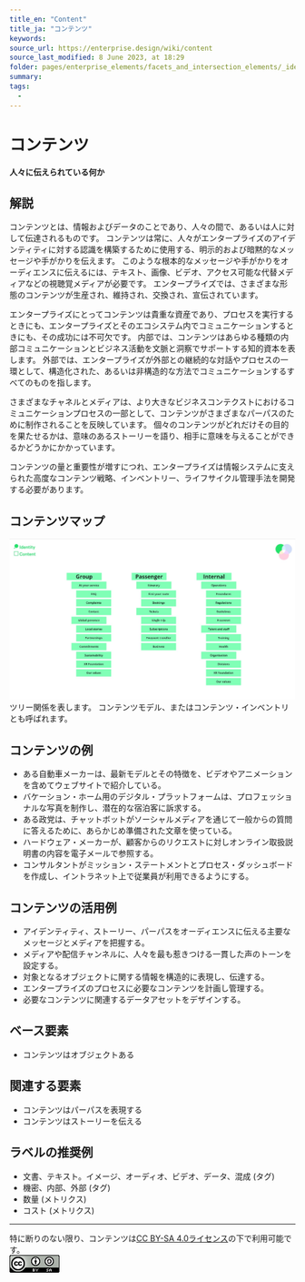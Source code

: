 ```yaml
---
title_en: "Content"
title_ja: "コンテンツ"
keywords: 
source_url: https://enterprise.design/wiki/content
source_last_modified: 8 June 2023, at 18:29
folder: pages/enterprise_elements/facets_and_intersection_elements/_identity
summary:
tags: 
  - 
---
```

# コンテンツ
**人々に伝えられている何か**

## 解説
コンテンツとは、情報およびデータのことであり、人々の間で、あるいは人に対して伝達されるものです。 コンテンツは常に、人々がエンタープライズのアイデンティティに対する認識を構築するために使用する、明示的および暗黙的なメッセージや手がかりを伝えます。 このような根本的なメッセージや手がかりをオーディエンスに伝えるには、テキスト、画像、ビデオ、アクセス可能な代替メディアなどの視聴覚メディアが必要です。 エンタープライズでは、さまざまな形態のコンテンツが生産され、維持され、交換され、宣伝されています。

エンタープライズにとってコンテンツは貴重な資産であり、プロセスを実行するときにも、エンタープライズとそのエコシステム内でコミュニケーションするときにも、その成功には不可欠です。 内部では、コンテンツはあらゆる種類の内部コミュニケーションとビジネス活動を文脈と洞察でサポートする知的資本を表します。 外部では、エンタープライズが外部との継続的な対話やプロセスの一環として、構造化された、あるいは非構造的な方法でコミュニケーションするすべてのものを指します。

さまざまなチャネルとメディアは、より大きなビジネスコンテクストにおけるコミュニケーションプロセスの一部として、コンテンツがさまざまなパーパスのために制作されることを反映しています。 個々のコンテンツがどれだけその目的を果たせるかは、意味のあるストーリーを語り、相手に意味を与えることができるかどうかにかかっています。

コンテンツの量と重要性が増すにつれ、エンタープライズは情報システムに支えられた高度なコンテンツ戦略、インベントリー、ライフサイクル管理手法を開発する必要があります。

## コンテンツマップ
<img src="https://github.com/Yoshiyuki-iasa/EDGY23_ja/blob/main/media/Content_ja.jpg?raw=true"><br>
ツリー関係を表します。 コンテンツモデル、またはコンテンツ・インベントリとも呼ばれます。

## コンテンツの例
- ある自動車メーカーは、最新モデルとその特徴を、ビデオやアニメーションを含めてウェブサイトで紹介している。
- バケーション・ホーム用のデジタル・プラットフォームは、プロフェッショナルな写真を制作し、潜在的な宿泊客に訴求する。
- ある政党は、チャットボットがソーシャルメディアを通じて一般からの質問に答えるために、あらかじめ準備された文章を使っている。
- ハードウェア・メーカーが、顧客からのリクエストに対しオンライン取扱説明書の内容を電子メールで参照する。
- コンサルタントがミッション・ステートメントとプロセス・ダッシュボードを作成し、イントラネット上で従業員が利用できるようにする。

## コンテンツの活用例
- アイデンティティ、ストーリー、パーパスをオーディエンスに伝える主要なメッセージとメディアを把握する。
- メディアや配信チャンネルに、人々を最も惹きつける一貫した声のトーンを設定する。
- 対象となるオブジェクトに関する情報を構造的に表現し、伝達する。
- エンタープライズのプロセスに必要なコンテンツを計画し管理する。
- 必要なコンテンツに関連するデータアセットをデザインする。

## ベース要素
- コンテンツはオブジェクトある

## 関連する要素
- コンテンツはパーパスを表現する
- コンテンツはストーリーを伝える

## ラベルの推奨例
- 文書、テキスト。イメージ、オーディオ、ビデオ、データ、混成 (タグ)
- 機密、内部、外部 (タグ)
- 数量 (メトリクス)
- コスト (メトリクス)

---
特に断りのない限り、コンテンツは[CC BY-SA 4.0ライセンス](/pages/license_ja.md)の下で利用可能です。
<br><a href="/pages/license_ja.md"> <img src="https://github.com/Yoshiyuki-iasa/EDGY23_ja/blob/main/media/cc.png?raw=true" alt="CC logo"></a>
